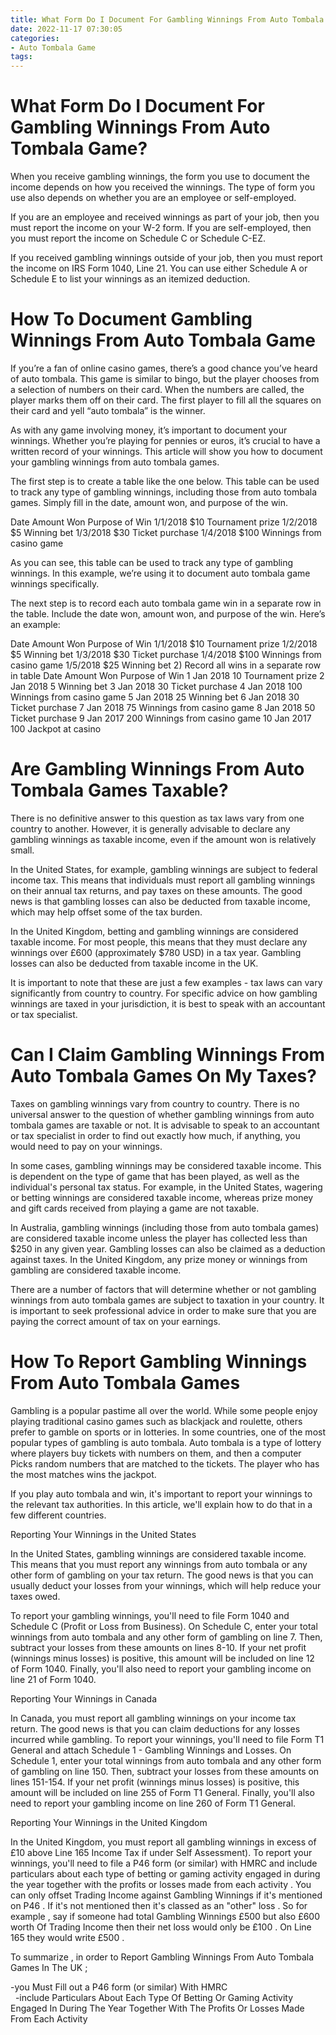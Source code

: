 ```yaml
---
title: What Form Do I Document For Gambling Winnings From Auto Tombala Game
date: 2022-11-17 07:30:05
categories:
- Auto Tombala Game
tags:
---
```



#  What Form Do I Document For Gambling Winnings From Auto Tombala Game?

When you receive gambling winnings, the form you use to document the income depends on how you received the winnings. The type of form you use also depends on whether you are an employee or self-employed.

If you are an employee and received winnings as part of your job, then you must report the income on your W-2 form. If you are self-employed, then you must report the income on Schedule C or Schedule C-EZ.

If you received gambling winnings outside of your job, then you must report the income on IRS Form 1040, Line 21. You can use either Schedule A or Schedule E to list your winnings as an itemized deduction.

#  How To Document Gambling Winnings From Auto Tombala Game

If you’re a fan of online casino games, there’s a good chance you’ve heard of auto tombala. This game is similar to bingo, but the player chooses from a selection of numbers on their card. When the numbers are called, the player marks them off on their card. The first player to fill all the squares on their card and yell “auto tombala” is the winner.

As with any game involving money, it’s important to document your winnings. Whether you’re playing for pennies or euros, it’s crucial to have a written record of your winnings. This article will show you how to document your gambling winnings from auto tombala games.

The first step is to create a table like the one below. This table can be used to track any type of gambling winnings, including those from auto tombala games. Simply fill in the date, amount won, and purpose of the win.

Date Amount Won Purpose of Win 1/1/2018 $10 Tournament prize 1/2/2018 $5 Winning bet 1/3/2018 $30 Ticket purchase 1/4/2018 $100 Winnings from casino game

As you can see, this table can be used to track any type of gambling winnings. In this example, we’re using it to document auto tombala game winnings specifically.

The next step is to record each auto tombala game win in a separate row in the table. Include the date won, amount won, and purpose of the win. Here’s an example:

Date Amount Won Purpose of Win 1/1/2018 $10 Tournament prize 1/2/2018 $5 Winning bet 1/3/2018 $30 Ticket purchase 1/4/2018 $100 Winnings from casino game 1/5/2018 $25 Winning bet
2) Record all wins in a separate row in table  Date Amount Won Purpose of Win 1 Jan 2018 10 Tournament prize 2 Jan 2018 5 Winning bet 3 Jan 2018 30 Ticket purchase 4 Jan 2018 100 Winnings from casino game 5 Jan 2018 25 Winning bet 6 Jan 2018 30 Ticket purchase 7 Jan 2018 75 Winnings from casino game 8 Jan 2018 50 Ticket purchase 9 Jan 2017 200 Winnings from casino game 10 Jan 2017 100 Jackpot at casino

#  Are Gambling Winnings From Auto Tombala Games Taxable?

There is no definitive answer to this question as tax laws vary from one country to another. However, it is generally advisable to declare any gambling winnings as taxable income, even if the amount won is relatively small.

In the United States, for example, gambling winnings are subject to federal income tax. This means that individuals must report all gambling winnings on their annual tax returns, and pay taxes on these amounts. The good news is that gambling losses can also be deducted from taxable income, which may help offset some of the tax burden.

In the United Kingdom, betting and gambling winnings are considered taxable income. For most people, this means that they must declare any winnings over £600 (approximately $780 USD) in a tax year. Gambling losses can also be deducted from taxable income in the UK.

It is important to note that these are just a few examples - tax laws can vary significantly from country to country. For specific advice on how gambling winnings are taxed in your jurisdiction, it is best to speak with an accountant or tax specialist.

#  Can I Claim Gambling Winnings From Auto Tombala Games On My Taxes?

Taxes on gambling winnings vary from country to country. There is no universal answer to the question of whether gambling winnings from auto tombala games are taxable or not. It is advisable to speak to an accountant or tax specialist in order to find out exactly how much, if anything, you would need to pay on your winnings.

In some cases, gambling winnings may be considered taxable income. This is dependent on the type of game that has been played, as well as the individual's personal tax status. For example, in the United States, wagering or betting winnings are considered taxable income, whereas prize money and gift cards received from playing a game are not taxable.

In Australia, gambling winnings (including those from auto tombala games) are considered taxable income unless the player has collected less than $250 in any given year. Gambling losses can also be claimed as a deduction against taxes. In the United Kingdom, any prize money or winnings from gambling are considered taxable income.

There are a number of factors that will determine whether or not gambling winnings from auto tombala games are subject to taxation in your country. It is important to seek professional advice in order to make sure that you are paying the correct amount of tax on your earnings.

#  How To Report Gambling Winnings From Auto Tombala Games

Gambling is a popular pastime all over the world. While some people enjoy playing traditional casino games such as blackjack and roulette, others prefer to gamble on sports or in lotteries. In some countries, one of the most popular types of gambling is auto tombala. Auto tombala is a type of lottery where players buy tickets with numbers on them, and then a computer Picks random numbers that are matched to the tickets. The player who has the most matches wins the jackpot.

If you play auto tombala and win, it's important to report your winnings to the relevant tax authorities. In this article, we'll explain how to do that in a few different countries.

Reporting Your Winnings in the United States

In the United States, gambling winnings are considered taxable income. This means that you must report any winnings from auto tombala or any other form of gambling on your tax return. The good news is that you can usually deduct your losses from your winnings, which will help reduce your taxes owed.

To report your gambling winnings, you'll need to file Form 1040 and Schedule C (Profit or Loss from Business). On Schedule C, enter your total winnings from auto tombala and any other form of gambling on line 7. Then, subtract your losses from these amounts on lines 8-10. If your net profit (winnings minus losses) is positive, this amount will be included on line 12 of Form 1040. Finally, you'll also need to report your gambling income on line 21 of Form 1040.

Reporting Your Winnings in Canada

In Canada, you must report all gambling winnings on your income tax return. The good news is that you can claim deductions for any losses incurred while gambling. To report your winnings, you'll need to file Form T1 General and attach Schedule 1 - Gambling Winnings and Losses. On Schedule 1, enter your total winnings from auto tombala and any other form of gambling on line 150. Then, subtract your losses from these amounts on lines 151-154. If your net profit (winnings minus losses) is positive, this amount will be included on line 255 of Form T1 General. Finally, you'll also need to report your gambling income on line 260 of Form T1 General.

Reporting Your Winnings in the United Kingdom

In the United Kingdom, you must report all gambling winnings in excess of £10 above Line 165 Income Tax if under Self Assessment). To report your winnings, you'll need to file a P46 form (or similar) with HMRC and include particulars about each type of betting or gaming activity engaged in during the year together with the profits or losses made from each activity . You can only offset Trading Income against Gambling Winnings if it's mentioned on P46 . If it's not mentioned then it's classed as an "other" loss .  So for example , say if someone had total Gambling Winnings £500 but also £600 worth Of Trading Income then their net loss would only be £100 . On Line 165 they would write £500 . 

To summarize , in order to Report Gambling Winnings From Auto Tombala Games In The UK ; 

 -you Must Fill out a P46 form (or similar) With HMRC  
  -include Particulars About Each Type Of Betting Or Gaming Activity Engaged In During The Year Together With The Profits Or Losses Made From Each Activity